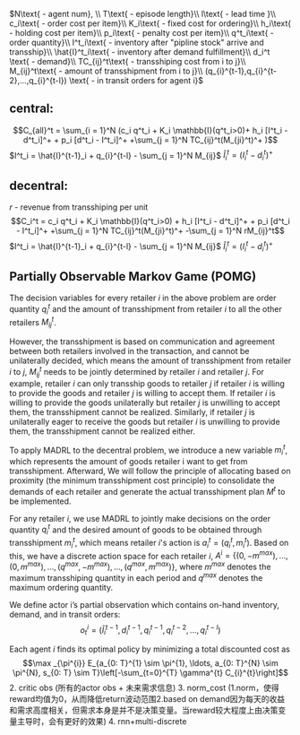 
$N\text{ - agent num}, \\
T\text{ - episode length}\\
l\text{ - lead time }\\
c_i\text{ - order cost per item}\\
K_i\text{ - fixed cost for ordering}\\
h_i\text{ - holding cost per item}\\ p_i\text{ - penalty cost per item}\\
q^t_i\text{ - order quantity}\\
I^t_i\text{ - inventory after "pipline stock" arrive and transship}\\
\hat{I}^t_i\text{ - inventory after demand fulfillment}\\
d_i^t \text{ - demand}\\
TC_{ij}^t\text{ - transshiping cost from i to j}\\
M_{ij}^t\text{ - amount of transshipment from i to j}\\
(q_{i}^{t-1},q_{i}^{t-2},...,q_{i}^{t-l}) \text{ -  in transit orders for agent i}$

## central:
 $$C_{all}^t = \sum_{i = 1}^N (c_i q^t_i  + K_i \mathbb{I}(q^t_i>0)+  h_i [I^t_i - d^t_i]^+ + p_i [d^t_i - I^t_i]^+ +\sum_{j = 1}^N  TC_{ij}^t(M_{ji}^t)^+ )$$
 $I^t_i = \hat{I}^{t-1}_i + q_{i}^{t-l} - \sum_{j = 1}^N M_{ij}$
 $\hat{I}^{t}_i = (I^{t}_i-d_i^t)^+$


## decentral:
$r \text{ - revenue from transshiping per unit}$
 $$C_i^t =  c_i q^t_i  + K_i \mathbb{I}(q^t_i>0) +  h_i [I^t_i - d^t_i]^+ + p_i [d^t_i - I^t_i]^+ +\sum_{j = 1}^N  TC_{ij}^t(M_{ji}^t)^+ -\sum_{j = 1}^N  rM_{ij}^t$$
 $I^t_i = \hat{I}^{t-1}_i + q_{i}^{t-l} - \sum_{j = 1}^N M_{ij}$
 $\hat{I}^{t}_i = (I^{t}_i-d_i^t)^+$

 ## Partially Observable Markov Game (POMG)
The decision variables for every retailer $i$ in the above problem are order quantity $q^t_i$ and the amount of transshipment from retailer $i$ to all the other retailers $M_{ij}^t$.  

However, the transshipment is based on communication and agreement between both retailers involved in the transaction, and cannot be unilaterally decided, which means the amount of transshipment from retailer $i$ to $j$, $M_{ij}^t$ needs to be jointly determined by retailer $i$ and retailer $j$. For example, retailer $i$ can only transship goods to retailer $j$ if retailer $i$ is willing to provide the goods and retailer $j$ is willing to accept them. If retailer $i$ is willing to provide the goods unilaterally but retailer $j$ is unwilling to accept them, the transshipment cannot be realized. Similarly, if retailer $j$ is unilaterally eager to receive the goods but retailer $i$ is unwilling to provide them, the transshipment cannot be realized either. 

To apply MADRL to the decentral problem, we introduce a new variable $m^t_i$, which represents the amount of goods retailer i want to get from transshipment. Afterward, We will follow the principle of allocating based on proximity (the minimum transshipment cost principle) to consolidate the demands of each retailer and generate the actual transshipment plan $M^t$ to be implemented.  

For any retailer $i$, we use MADRL to jointly make decisions on the order quantity $q^t_i$ and the desired amount of goods to be obtained through transshipment $m^t_i$, which means retailer $i$'s action is $a^t_i=(q^t_i,m^t_i)$. Based on this, we have a discrete action space for each retailer $i$, $A^i=\{(0,-m^{max}),...,(0,m^{max}),...,(q^{max},-m^{max}),...,(q^{max},m^{max})\}$, where $m^{max}$ denotes the maximum transshiping quantity in each period and $q^{max}$ denotes the maximum ordering quantity. 

We define actor i’s partial observation which contains on-hand inventory, demand, and in transit orders:
$$o^i_t=( \hat{I}^{t-1}_i, d_i^{t-1},q_{i}^{t-1},q_{i}^{t-2},...,q_{i}^{t-l} )$$

Each agent $i$ finds its optimal policy by minimizing a total discounted cost as
$$\max _{\pi^{i}} E_{a_{0: T}^{1} \sim \pi^{1}, \ldots, a_{0: T}^{N} \sim \pi^{N}, s_{0: T} \sim T}\left[-\sum_{t=0}^{T} \gamma^{t} C_{i}^{t}\right]$$
2. critic obs (所有的actor obs + 未来需求信息)
3. norm_cost (1.norm，使得reward均值为0，从而降低return波动范围2.based on demand因为每天的收益和需求高度相关，但需求本身是并不是决策变量。当reward较大程度上由决策变量主导时，会有更好的效果)
4. rnn+multi-discrete